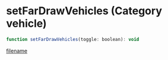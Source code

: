 # setFarDrawVehicles (Category vehicle)

```js
function setFarDrawVehicles(toggle: boolean): void
```

[filename](setFarDrawVehicles_m.md ':include')